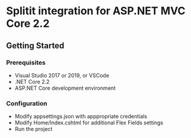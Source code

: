 # Splitit integration for ASP.NET MVC Core 2.2

## Getting Started

### Prerequisites
- Visual Studio 2017 or 2019, or VSCode
- .NET Core 2.2
- ASP.NET Core development environment

### Configuration
- Modify appsettings.json with apppropriate credentials
- Modify Home/Index.cshtml for additional Flex Fields settings
- Run the project